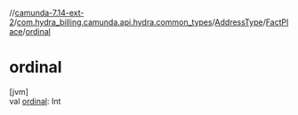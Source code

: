 //[camunda-7.14-ext-2](../../../../index.md)/[com.hydra_billing.camunda.api.hydra.common_types](../../index.md)/[AddressType](../index.md)/[FactPlace](index.md)/[ordinal](ordinal.md)

# ordinal

[jvm]\
val [ordinal](ordinal.md): Int
